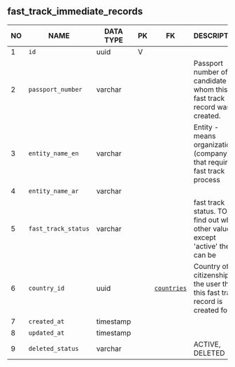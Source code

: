 fast_track_immediate_records
----------------------------


NO | NAME | DATA TYPE | PK | FK | DESCRIPTION            
---|------|-----------|----|----|-------------
1|`id` | uuid | V |  | 
2|`passport_number` | varchar |  |  | Passport number of the candidate for whom this fast track record was created.
3|`entity_name_en` | varchar |  |  | Entity - means organization (company) that requires fast track process
4|`entity_name_ar` | varchar |  |  | 
5|`fast_track_status` | varchar |  |  | fast track status. TODO; find out what other values except 'active' there can be
6|`country_id` | uuid |  | [`countries`](countries.md) | Country of citizenship of the user that this fast track record is created for
7|`created_at` | timestamp |  |  | 
8|`updated_at` | timestamp |  |  | 
9|`deleted_status` | varchar |  |  | ACTIVE, DELETED
